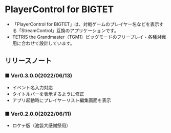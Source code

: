 # PlayerControl for BIGTET
- 「PlayerControl for BIGTET」は、対戦ゲームのプレイヤー名などを表示する「StreamControl」互換のアプリケーションです。
- TETRIS the Grandmaster（TGM1）ビッグモードのフリープレイ・各種対戦用に合わせて設計しています。

 
## リリースノート

### ■ Ver0.3.0.0(2022/06/13)
- イベント名入力対応
- タイトルバーを表示するように修正
- アプリ起動時にプレイヤーリスト編集画面を表示

### ■ Ver0.2.0.0(2022/06/11)
- ロケテ版（池袋大感謝祭用）

